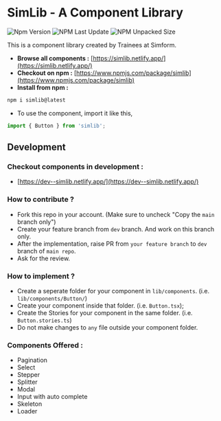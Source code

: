 # SimLib - A Component Library

![Npm Version](https://img.shields.io/npm/v/simlib.svg)
![NPM Last Update](https://img.shields.io/npm/last-update/simlib)
![NPM Unpacked Size](https://img.shields.io/npm/unpacked-size/simlib)

This is a component library created by Trainees at Simform.

- **Browse all components :** [https://simlib.netlify.app/](https://simlib.netlify.app/)
- **Checkout on npm :** [https://www.npmjs.com/package/simlib](https://www.npmjs.com/package/simlib)
- **Install from npm :**

```bash
npm i simlib@latest
```

- To use the component, import it like this,

```typescript
import { Button } from 'simlib';
```

## Development

### Checkout components in development :

- [https://dev--simlib.netlify.app/](https://dev--simlib.netlify.app/)

### How to contribute ?

- Fork this repo in your account. (Make sure to uncheck "Copy the `main` branch only")
- Create your feature branch from `dev` branch. And work on this branch only.
- After the implementation, raise PR from `your feature branch` to `dev` branch of `main repo`.
- Ask for the review.

### How to implement ?

- Create a seperate folder for your component in `lib/components`. (i.e. `lib/components/Button/`)
- Create your component inside that folder. (i.e. `Button.tsx`);
- Create the Stories for your component in the same folder. (i.e. `Button.stories.ts`)
- Do not make changes to `any` file outside your component folder.

### Components Offered :

- Pagination
- Select
- Stepper
- Splitter
- Modal
- Input with auto complete
- Skeleton
- Loader
